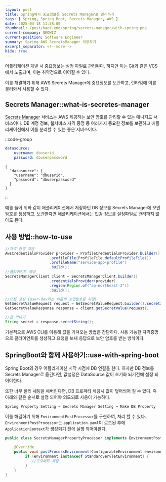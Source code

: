 ```yaml
---
layout: post
title: Spring에서 중요정보를 Secrets Manager로 관리하기
tags: [ Spring, Spring Boot, Secrets Manager, AWS ]
date: 2025-04-18 11:58:00
thumbnail: /post/back-end/spring/secrets-manager/with-spring.png
current-company: NEOWIZ
current-position: Software Engineer
summary: Spring AWS SecretsManager 적용하기
excerpt_separator: <!--more-->
hide: true
---
```


어플리케이션 개발 시 중요정보는 설정 파일로 관리된다.
하지만 이는 Git과 같은 VCS에서 노출되며, 이는 취약점으로 이어질 수 있다.

이를 해결하기 위해 AWS Secrets Manager에 중요정보를 보관하고, 런타임에 이를 불러와서 사용할 수 있다.
<!--more-->

## Secrets Manager::what-is-secretes-manager

[Secrets Manager](https://aws.amazon.com/ko/secrets-manager/) 서비스는 AWS 제공하는 보안 암호를 관리할 수 있는 매니지드 서비스이다.
DB 계정 정보, 웹서비스 자격 증명 등 여러가지 중요한 정보를 보관하고 애플리케이션에서 이를 분리할 수 있는 좋은 서비스이다.

::code-group

```yaml::application.yaml
datasource:
    username: dbuserid
    password: dbuserpassword
```

```json::보안 암호
{
  "datasource": {
    "username": "dbuserid",
    "password": "dbuserpassword"
  }
}
```

::

예를 들어 위와 같이 애플리케이션에서 저장하던 DB 정보를 Secrets Manager에 보안 암호를 생성하고, 보관한다면 애플리케이션에서는 민감 정보를 설정파일로 관리하지 않아도 된다.

## 사용 방법::how-to-use

```java
//자격 증명 제공
AwsCredentialsProvider provider = ProfileCredentialsProvider.builder()
                    .profileFile(ProfileFile.defaultProfileFile())
                    .profileName("service-app-profile")
                    .build();
//클라이언트 생성
SecretsManagerClient client = SecretsManagerClient.builder()
                    .credentialsProvider(provider)
                    .region(Region.of("ap-northeast-2"))
                    .build();

//요청 생성 (user-dev라는 이름의 보안암호를 지정)
GetSecretValueRequest request = GetSecretValueRequest.builder().secretId("user-dev").build();
GetSecretValueResponse response = client.getSecretValue(request);

//값 꺼내기
String secret = response.secretString();
```

기본적으로 AWS CLI를 이용해 값을 가져오는 방법은 간단하다.
사용 가능한 자격증명으로 클라이언트를 생성하고 요청을 보내 응답으로 보안 암호를 받는 방식이다.

## SpringBoot와 함께 사용하기::use-with-spring-boot

Spring Boot의 경우 어플리케이션 시작 시점에 DB 연결을 한다. 하지만
DB 정보를 Secrets Manager로 옮긴다면, 값설정은 DataSource 값이 초기화 되기전에 설정 되어야한다.

또한 너무 빨리 세팅을 해버린다면, DB 프로퍼티 세팅시 값이 덮어씌어 질 수 있다.
즉 아래와 같은 순서로 설정 되어야 의도되로 사용이 가능하다.

```
Spring Property Setting → Secrets Manager Setting → Make DB Property
``` 

이를 해결하기 위해 `EnvironmentPostProcessor`를 구현하여, 처리 할 수 있다.
`EnvironmentPostProcessor`는 `application.yaml`이 로드된 후에 `ApplicationContext`가 생성되기 전에 실행 되어야한다.

```java::SecretsManagerPropertyProcessor.java
public class SecretsManagerPropertyProcessor implements EnvironmentPostProcessor {
    
    @Override
    public void postProcessEnvironment(ConfigurableEnvironment environment, SpringApplication application) {
         if (environment instanceof StandardServletEnvironment) {
            //프로퍼티 세팅
         }
    }
}
```


